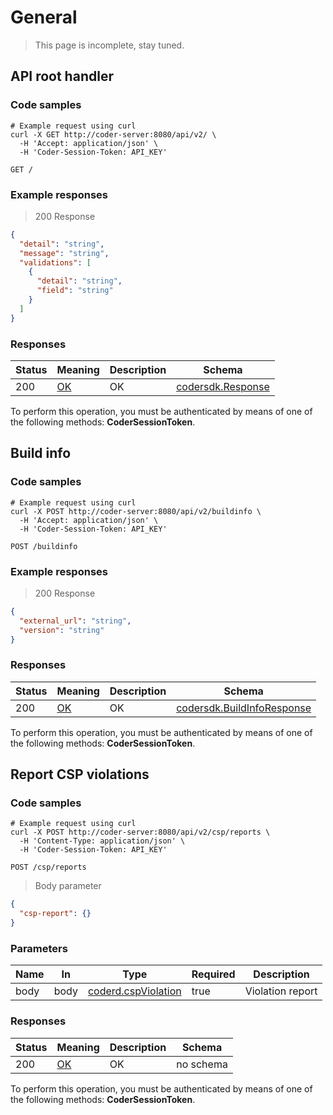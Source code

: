 # General

> This page is incomplete, stay tuned.

## API root handler

### Code samples

```shell
# Example request using curl
curl -X GET http://coder-server:8080/api/v2/ \
  -H 'Accept: application/json' \
  -H 'Coder-Session-Token: API_KEY'

```

`GET /`

### Example responses

> 200 Response

```json
{
  "detail": "string",
  "message": "string",
  "validations": [
    {
      "detail": "string",
      "field": "string"
    }
  ]
}
```

### Responses

| Status | Meaning                                                 | Description | Schema                                           |
| ------ | ------------------------------------------------------- | ----------- | ------------------------------------------------ |
| 200    | [OK](https://tools.ietf.org/html/rfc7231#section-6.3.1) | OK          | [codersdk.Response](schemas.md#codersdkresponse) |

To perform this operation, you must be authenticated by means of one of the following methods: **CoderSessionToken**.

## Build info

### Code samples

```shell
# Example request using curl
curl -X POST http://coder-server:8080/api/v2/buildinfo \
  -H 'Accept: application/json' \
  -H 'Coder-Session-Token: API_KEY'

```

`POST /buildinfo`

### Example responses

> 200 Response

```json
{
  "external_url": "string",
  "version": "string"
}
```

### Responses

| Status | Meaning                                                 | Description | Schema                                                             |
| ------ | ------------------------------------------------------- | ----------- | ------------------------------------------------------------------ |
| 200    | [OK](https://tools.ietf.org/html/rfc7231#section-6.3.1) | OK          | [codersdk.BuildInfoResponse](schemas.md#codersdkbuildinforesponse) |

To perform this operation, you must be authenticated by means of one of the following methods: **CoderSessionToken**.

## Report CSP violations

### Code samples

```shell
# Example request using curl
curl -X POST http://coder-server:8080/api/v2/csp/reports \
  -H 'Content-Type: application/json' \
  -H 'Coder-Session-Token: API_KEY'

```

`POST /csp/reports`

> Body parameter

```json
{
  "csp-report": {}
}
```

### Parameters

| Name | In   | Type                                                 | Required | Description      |
| ---- | ---- | ---------------------------------------------------- | -------- | ---------------- |
| body | body | [coderd.cspViolation](schemas.md#coderdcspviolation) | true     | Violation report |

### Responses

| Status | Meaning                                                 | Description | Schema    |
| ------ | ------------------------------------------------------- | ----------- | --------- |
| 200    | [OK](https://tools.ietf.org/html/rfc7231#section-6.3.1) | OK          | no schema |

To perform this operation, you must be authenticated by means of one of the following methods: **CoderSessionToken**.

